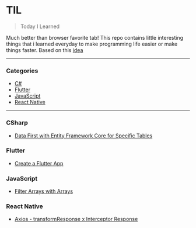 # TIL

> Today I Learned

Much better than browser favorite tab! This repo contains little interesting
things that i learned everyday to make programming life easier or make things
faster. Based on this [idea](https://github.com/jbranchaud/til)

---

### Categories

- [C#](#csharp)
- [Flutter](#flutter)
- [JavaScript](#javascript)
- [React Native](#react-native)

---

### CSharp

- [Data First with Entity Framework Core for Specific Tables](csharp/data-first-entity-framework-core-specific-tables.md)

### Flutter

- [Create a Flutter App](flutter/create-flutter-app.md)

### JavaScript

- [Filter Arrays with Arrays](javascript/filter-arrays-with-arrays.md)

### React Native

- [Axios - transformResponse x Interceptor Response](reactnative/axios-transformresponse-interceptor-response.md)
